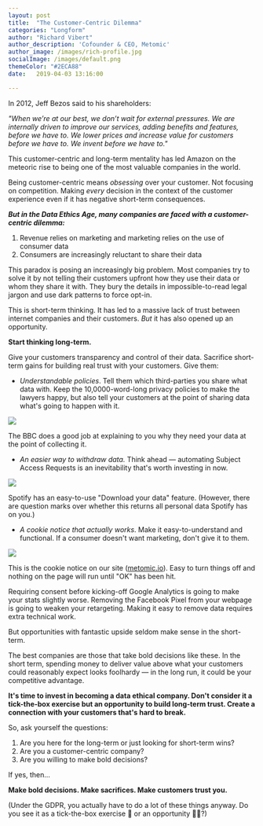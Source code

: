 ```yaml
---
layout: post
title:  "The Customer-Centric Dilemma"
categories: "Longform"
author: "Richard Vibert"
author_description: 'Cofounder & CEO, Metomic'
author_image: /images/rich-profile.jpg
socialImage: /images/default.png
themeColor: "#2ECA88"
date:   2019-04-03 13:16:00

---
```


In 2012, Jeff Bezos said to his shareholders:

*"When we’re at our best, we don’t wait for external pressures. We are internally driven to improve our services, adding benefits and features, before we have to. We lower prices and increase value for customers before we have to. We invent before we have to."*

This customer-centric and long-term mentality has led Amazon on the meteoric rise to being one of the most valuable companies in the world.

Being customer-centric means *obsessing* over your customer. Not focusing on competition. Making *every* decision in the context of the customer experience even if it has negative short-term consequences.

***But in the Data Ethics Age, many companies are faced with a customer-centric dilemma:***

1. Revenue relies on marketing and marketing relies on the use of consumer data
2. Consumers are increasingly reluctant to share their data

This paradox is posing an increasingly big problem. Most companies try to solve it by not telling their customers upfront how they use their data or whom they share it with. They bury the details in impossible-to-read legal jargon and use dark patterns to force opt-in.

This is short-term thinking. It has led to a massive lack of trust between internet companies and their customers. *But* it has also opened up an opportunity.

**Start thinking long-term.**

Give your customers transparency and control of their data. Sacrifice short-term gains for building real trust with your customers. Give them:

- *Understandable policies*. Tell them which third-parties you share what data with. Keep the 10,0000-word-long privacy policies to make the lawyers happy, but also tell your customers at the point of sharing data what's going to happen with it.

![](https://media.licdn.com/dms/image/C4D12AQFEOiby5ltkrA/article-inline_image-shrink_1500_2232/0?e=1558569600&v=beta&t=qnIbLqjxMnAeShBl028OXFeEBXwU6ZInZB4jzUPoqVY)

The BBC does a good job at explaining to you why they need your data at the point of collecting it.

- *An easier way to withdraw data.* Think ahead — automating Subject Access Requests is an inevitability that's worth investing in now.

![](https://media.licdn.com/dms/image/C4D12AQHcO4iMnkC8xA/article-inline_image-shrink_1500_2232/0?e=1558569600&v=beta&t=Whv-yXQP_gLMHeoaE4FOu5yd7qkL2yqaYgNrm7vuOp8)

Spotify has an easy-to-use "Download your data" feature. (However, there are question marks over whether this returns all personal data Spotify has on you.)

- *A cookie notice that actually works*. Make it easy-to-understand and functional. If a consumer doesn't want marketing, don't give it to them.

![](https://media.licdn.com/dms/image/C4D12AQEZhtrliD7n2g/article-inline_image-shrink_1500_2232/0?e=1558569600&v=beta&t=kjpHazQXTpQs78SJzNSUGkZZd5MgsGZyXtH9HTcATrQ)

This is the cookie notice on our site ([metomic.io](http://metomic.io/)). Easy to turn things off and nothing on the page will run until "OK" has been hit.

Requiring consent before kicking-off Google Analytics is going to make your stats slightly worse. Removing the Facebook Pixel from your webpage is going to weaken your retargeting. Making it easy to remove data requires extra technical work.

But opportunities with fantastic upside seldom make sense in the short-term.

The best companies are those that take bold decisions like these. In the short term, spending money to deliver value above what your customers could reasonably expect looks foolhardy — in the long run, it could be your competitive advantage.

**It's time to invest in becoming a data ethical company. Don't consider it a tick-the-box exercise but an opportunity to build long-term trust. Create a connection with your customers that's hard to break.**

So, ask yourself the questions:

1. Are you here for the long-term or just looking for short-term wins?
2. Are you a customer-centric company?
3. Are you willing to make bold decisions?

If yes, then...

**Make bold decisions. Make sacrifices. Make customers trust you.**

(Under the GDPR, you actually have to do a lot of these things anyway. Do you see it as a tick-the-box exercise 🙇 or an opportunity 🙋‍♂️?)